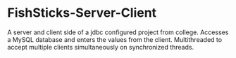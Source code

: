 # FishSticks-Server-Client
A server and client side of a jdbc configured project from college. Accesses a MySQL database and enters the values from the client. Multithreaded to accept multiple clients simultaneously on synchronized threads.
